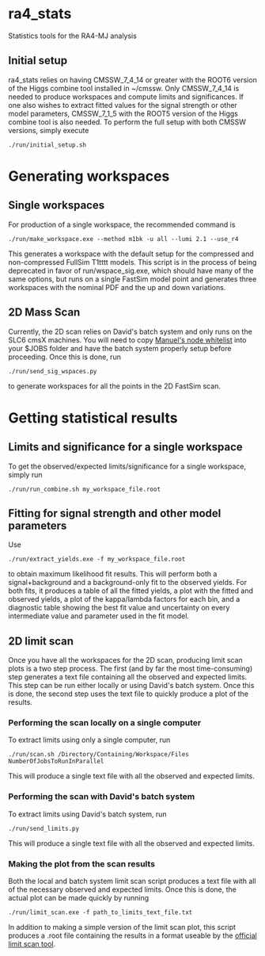 ra4_stats
=========
Statistics tools for the RA4-MJ analysis

Initial setup
-------------
ra4_stats relies on having CMSSW_7_4_14 or greater with the ROOT6 version of the Higgs combine tool installed in ~/cmssw. Only CMSSW_7_4_14 is needed to produce workspaces and compute limits and significances. If one also wishes to extract fitted values for the signal strength or other model parameters, CMSSW_7_1_5 with the ROOT5 version of the Higgs combine tool is also needed. To perform the full setup with both CMSSW versions, simply execute

    ./run/initial_setup.sh

# Generating workspaces

## Single workspaces
For production of a single workspace, the recommended command is

    ./run/make_workspace.exe --method m1bk -u all --lumi 2.1 --use_r4

This generates a workspace with the default setup for the compressed and non-compressed FullSim T1tttt models. This script is in the process of being deprecated in favor of run/wspace_sig.exe, which should have many of the same options, but runs on a single FastSim model point and generates three workspaces with the nominal PDF and the up and down variations.

## 2D Mass Scan
Currently, the 2D scan relies on David's batch system and only runs on the SLC6 cmsX machines. You will need to copy [Manuel's node whitelist](https://github.com/manuelfs/random/blob/master/skippednodes.list.good) into your $JOBS folder and have the batch system properly setup before proceeding. Once this is done, run

    ./run/send_sig_wspaces.py

to generate workspaces for all the points in the 2D FastSim scan.

# Getting statistical results

## Limits and significance for a single workspace
To get the observed/expected limits/significance for a single workspace, simply run

    ./run/run_combine.sh my_workspace_file.root

## Fitting for signal strength and other model parameters
Use

    ./run/extract_yields.exe -f my_workspace_file.root

to obtain maximum likelihood fit results. This will perform both a signal+background and a background-only fit to the observed yields. For both fits, it produces a table of all the fitted yields, a plot with the fitted and observed yields, a plot of the kappa/lambda factors for each bin, and a diagnostic table showing the best fit value and uncertainty on every intermediate value and parameter used in the fit model.

## 2D limit scan
Once you have all the workspaces for the 2D scan, producing limit scan plots is a two step process. The first (and by far the most time-consuming) step generates a text file containing all the observed and expected limits. This step can be run either locally or using David's batch system. Once this is done, the second step uses the text file to quickly produce a plot of the results.

### Performing the scan locally on a single computer
To extract limits using only a single computer, run

    ./run/scan.sh /Directory/Containing/Workspace/Files NumberOfJobsToRunInParallel

This will produce a single text file with all the observed and expected limits.

### Performing the scan with David's batch system
To extract limits using David's batch system, run

    ./run/send_limits.py

This will produce a single text file with all the observed and expected limits.

### Making the plot from the scan results
Both the local and batch system limit scan script produces a text file with all of the necessary observed and expected limits. Once this is done, the actual plot can be made quickly by running

    ./run/limit_scan.exe -f path_to_limits_text_file.txt

In addition to making a simple version of the limit scan plot, this script produces a .root file containing the results in a format useable by the [official limit scan tool](https://github.com/CMS-SUS-XPAG/PlotsSMS).
